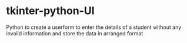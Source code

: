 # tkinter-python-UI
Python to create a userform to enter the details of a student without any invaild information and store the data in arranged format
